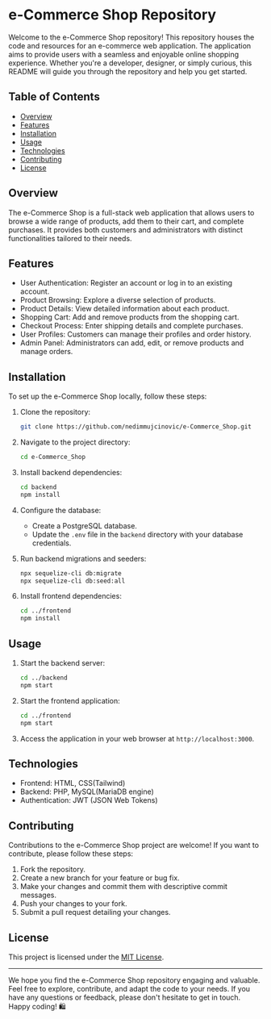 # e-Commerce Shop Repository

Welcome to the e-Commerce Shop repository! This repository houses the code and resources for an e-commerce web application. The application aims to provide users with a seamless and enjoyable online shopping experience. Whether you're a developer, designer, or simply curious, this README will guide you through the repository and help you get started.

## Table of Contents

- [Overview](#overview)
- [Features](#features)
- [Installation](#installation)
- [Usage](#usage)
- [Technologies](#technologies)
- [Contributing](#contributing)
- [License](#license)

## Overview

The e-Commerce Shop is a full-stack web application that allows users to browse a wide range of products, add them to their cart, and complete purchases. It provides both customers and administrators with distinct functionalities tailored to their needs.

## Features

- User Authentication: Register an account or log in to an existing account.
- Product Browsing: Explore a diverse selection of products.
- Product Details: View detailed information about each product.
- Shopping Cart: Add and remove products from the shopping cart.
- Checkout Process: Enter shipping details and complete purchases.
- User Profiles: Customers can manage their profiles and order history.
- Admin Panel: Administrators can add, edit, or remove products and manage orders.

## Installation

To set up the e-Commerce Shop locally, follow these steps:

1. Clone the repository:
   ```sh
   git clone https://github.com/nedimmujcinovic/e-Commerce_Shop.git
   ```

2. Navigate to the project directory:
   ```sh
   cd e-Commerce_Shop
   ```

3. Install backend dependencies:
   ```sh
   cd backend
   npm install
   ```

4. Configure the database:
   - Create a PostgreSQL database.
   - Update the `.env` file in the `backend` directory with your database credentials.

5. Run backend migrations and seeders:
   ```sh
   npx sequelize-cli db:migrate
   npx sequelize-cli db:seed:all
   ```

6. Install frontend dependencies:
   ```sh
   cd ../frontend
   npm install
   ```

## Usage

1. Start the backend server:
   ```sh
   cd ../backend
   npm start
   ```

2. Start the frontend application:
   ```sh
   cd ../frontend
   npm start
   ```

3. Access the application in your web browser at `http://localhost:3000`.

## Technologies

- Frontend: HTML, CSS(Tailwind)
- Backend: PHP, MySQL(MariaDB engine)
- Authentication: JWT (JSON Web Tokens)

## Contributing

Contributions to the e-Commerce Shop project are welcome! If you want to contribute, please follow these steps:

1. Fork the repository.
2. Create a new branch for your feature or bug fix.
3. Make your changes and commit them with descriptive commit messages.
4. Push your changes to your fork.
5. Submit a pull request detailing your changes.

## License

This project is licensed under the [MIT License](LICENSE).

---

We hope you find the e-Commerce Shop repository engaging and valuable. Feel free to explore, contribute, and adapt the code to your needs. If you have any questions or feedback, please don't hesitate to get in touch. Happy coding! 🛍️
